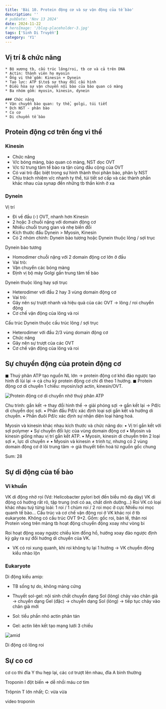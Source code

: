 ```yaml
---
title: 'Bài 10. Protein động cơ và sự vận động của tế bào'
description: ''
# pubDate: 'Nov 13 2024'
date: 2024-11-22
# heroImage: '/blog-placeholder-3.jpg'
tags: ['Sinh Di Truyền']
category: 'Y1'
---
```


<!-- ## Mục tiêu

1. Phân biệt cấu trúc, chức năng myosin, kinesin, dynein trong các hình thức
   vận động của tế bào
2. Phân tích sự hình thành sự vận động nội tại trong bào tương
3. Phân tích cơ chế vận động của tế bào eukaryote không có lông roi
4. Phân biệt cấu trúc phân tử và cơ chế chuyển động của lông (roi) giữa
   Prokaryote và Eukaryote
5. Phân biệt cấu trúc phân tử và cơ chế co cơ của tế bào cơ xương (cơ vân),
   cơ trơn và cơ tim
6. Áp dụng cơ chế co cơ tim ở mức phân tử để giải thích cơ chế bệnh sinh
   của bệnh cơ tim phì đại -->

## Vị trí & chức năng

```markmap
* Bộ xương tb, cấu trúc lông/roi, tb cơ và cả trên DNA
* Actin: thành viên họ myosin
* Ống vi thể gồm: Kinesin + Dynein
* Tạo lực: ATP $\to$ sự thay đổi cấu hình
* Điều hòa sự vận chuyển nội bào của bào quan có màng
* Ba nhóm gồm: myosin, kinesin, dynein
```

```markmap
### Chức năng
* Vận chuyển bào quan: ty thể, golgi, túi tiết
* Dch NST - phân bào
* Co cơ
* Di chuyển tế bào
```

## Protein động cơ trên ống vi thể

### Kinesin

* Chức năng
* V/c bóng màng, bào quan có màng, NST dọc OVT
* V/c từ trung tâm tế bào ra tận cùng đầu cộng của OVT
* Có vai trò đặc biệt trong sự hình thành thoi phân bào, phân ly NST
* Chịu trách nhiệm v/c nhanh ty thể, túi tiết sơ cấp và các thành
phần khác nhau của synap đến những tb thần kinh ở xa

### Dynein

Vị trí

* Đi về đầu (-) OVT, nhanh hơn Kinesin
* 2 hoặc 3 chuỗi nặng với domain động cơ
* Nhiều chuỗi trung gian và nhẹ biến đổi
* Kích thước đầu Dynein > Myosin, Kinesin
* Có 2 nhóm chính: Dynein bào tương hoặc Dynein thuộc lông / sợi trục

Dynein bào tương

* Homodimer chuỗi nặng với 2 domain động cơ lớn ở đầu
* Vai trò:
* Vận chuyển các bóng màng
* Định vị bộ máy Golgi gần trung tâm tế bào

Dynein thuộc lông hay sợi trục

* Heterodimer với đầu 2 hay 3 vùng domain động cơ
* Vai trò:
* Gây nên sự trượt nhanh và hiệu quả của các OVT → lông / roi chuyển động
* Cơ chế vận động của lông và roi

Cấu trúc Dynein thuộc cấu trúc lông / sợi trục

* Heterodimer với đầu 2/3 vùng domain động cơ
* Chức năng
* Gây nên sự trượt của các OVT
* Cơ chế vận động của lông và roi

## Sự chuyển động của protein động cơ

◼ Thuỷ phân ATP tạo nguồn NL lớn → protein động cơ khó đảo ngược
tạo hình đi lùi lại → cả chu kỳ protein động cơ chỉ đi theo 1 hướng.
◼ Protein động cơ di chuyển 1 chiều: myosin/sợi actin, kinesin/OVT.

![Protein động cơ di chuyển nhờ thuỷ phân ATP](/sinh-10-vandongtb-dch.png)

Chu trình: gắn kết → thay đổi hình thể → giải phóng sợi → gắn
kết lại → Pđ/c di chuyển dọc sợi.
▪ Phần đầu Pđ/c xác định loại sợi gắn kết và hướng di chuyển.
▪ Phần đuôi Pđ/c xác định sự nhận diện loại hàng hoá.

Myosin và kinesin khác nhau kích thước và chức năng do:
▪ Vị trí gắn kết với sợi polymer
▪ Sự chuyển đổi lực của vùng domain động cơ
▪ Myosin và kinesin giống nhau vị trí gắn kết ATP.
▪ Myosin, kinesin di chuyển trên 2 loại sợi ≠, lực di chuyển ≠
▪ Myosin và kinesin ≠ trình tự, nhưng có 2 vùng domain động cơ
ở lõi trung tâm → giả thuyết tiến hoá từ nguồn gốc chung

<tr>
    <td colspan="2">Sum: 28</td>
</tr>

## Sự di động của tế bào

### Vi khuẩn

VK di động nhờ roi (Vd: Helicobacter pylori bơi đến biểu mô dạ dày)
VK di động có hướng rất rõ, tập trung (nơi có aa, chất dinh dưỡng…)
Roi VK có loại khác nhau tuỳ từng loài:
1 roi / 1 chùm roi / 2 roi mọc ở cực
Nhiều roi mọc quanh tế bào…
Cấu trúc và cơ chế vận động roi ở VK khác roi ở tb eukaryote.
Không có cấu trúc OVT 9+2. Gồm: gốc roi, bản lề, thân roi
Protein vòng trên màng tb hoạt động chuyển động xoay như vòng bi

Roi hoạt động xoay ngược chiều kim đồng hồ, hướng xoay đảo ngược định kỳ gây ra sự đổi hướng di chuyển của VK.

* VK có roi xung quanh, khi roi không tụ lại 1 hướng → VK
chuyển động kiểu nhào lộn

### Eukaryote

Di động kiểu amip:

* TB sống tự do, không màng cứng

* Thuyết sol-gel: nội sinh chất chuyển dạng Sol (lỏng) chảy vào chân giả $\to$ chuyển dạng Gel (đặc) $\to$ chuyển dạng Sol (lỏng) $\to$ tiếp tục chảy vào chân giả mới

* Sol: tiểu phần nhỏ actin phân tán

* Gel: actin liên kết tạo mạng lưới 3 chiều

![amid](/sinhvandongtb-amid.png)

Di động có lông roi

## Sự co cơ

cơ co thì đĩa Y thu hẹp lại, các cơ trượt lên nhau, đĩa A bình thường

Troponin I đột biến $\Rightarrow$ dễ nhồi máu cơ tim

Trôpnin T lớn nhất; C: vừa vừa

video troponin
